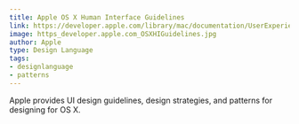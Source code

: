 ```yaml
---
title: Apple OS X Human Interface Guidelines
link: https://developer.apple.com/library/mac/documentation/UserExperience/Conceptual/OSXHIGuidelines/index.html
image: https_developer.apple.com_OSXHIGuidelines.jpg
author: Apple
type: Design Language
tags:
- designlanguage
- patterns
---
```


Apple provides UI design guidelines, design strategies, and patterns for designing for OS X.
